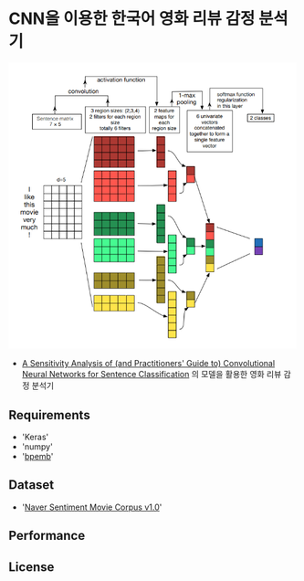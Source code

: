 # CNN을 이용한 한국어 영화 리뷰 감정 분석기
![ex screenshot](./img/model.png)
- [A Sensitivity Analysis of (and Practitioners' Guide to) Convolutional Neural Networks for Sentence Classification](https://arxiv.org/abs/1510.03820) 의 모델을 활용한 영화 리뷰 감정 분석기


## Requirements
- 'Keras'
- 'numpy'
- '[bpemb](https://github.com/bheinzerling/bpemb)'
  
  
## Dataset
- '[Naver Sentiment Movie Corpus v1.0](https://github.com/e9t/nsmc)'

## Performance
    
## License
